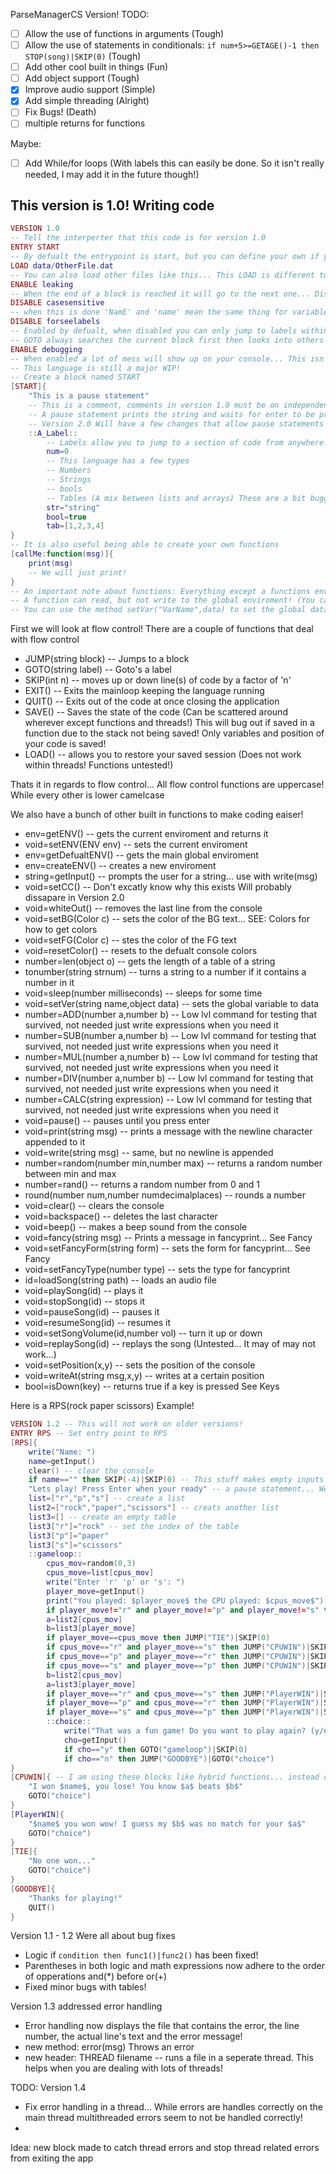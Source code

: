 ParseManagerCS Version!
TODO:
- [ ] Allow the use of functions in arguments (Tough)
- [ ] Allow the use of statements in conditionals: `if num+5>=GETAGE()-1 then STOP(song)|SKIP(0)` (Tough)
- [ ] Add other cool built in things (Fun)
- [ ] Add object support (Tough)
- [x] Improve audio support (Simple)
- [x] Add simple threading (Alright)
- [ ] Fix Bugs! (Death)
- [ ] multiple returns for functions

Maybe:
- [ ] Add While/for loops (With labels this can easily be done. So it isn't really needed, I may add it in the future though!)

This version is 1.0!
Writing code
------------
```lua
VERSION 1.0
-- Tell the interperter that this code is for version 1.0
ENTRY START
-- By defualt the entrypoint is start, but you can define your own if you want
LOAD data/OtherFile.dat
-- You can also load other files like this... This LOAD is different to LOAD() it must be at the top of the file
ENABLE leaking
-- When the end of a block is reached it will go to the next one... Disabled by defualt!
DISABLE casesensitive
-- when this is done 'NamE' and 'name' mean the same thing for variable names enabled by defualt
DISABLE forseelabels
-- Enabled by defualt, when disabled you can only jump to labels within the current block!
-- GOTO always searches the current block first then looks into others when jumping!
ENABLE debugging
-- When enabled a lot of mess will show up on your console... This isn't really useful to you as much as it is for me... If you ever have a weird error enable debugging and post everything into an issue so I can look at what causes an error
-- This language is still a major WIP!
-- Create a block named START
[START]{
	"This is a pause statement"
    -- This is a comment, comments in version 1.0 must be on independent lines like this
    -- A pause statement prints the string and waits for enter to be pressed if you are using the console!
	-- Version 2.0 Will have a few changes that allow pause statements to work a bit differently
	::A_Label::
    	-- Labels allow you to jump to a section of code from anywhere!
        num=0
        -- This language has a few types
        -- Numbers
        -- Strings
        -- bools
        -- Tables (A mix between lists and arrays) These are a bit bugged at the moment!
        str="string"
        bool=true
        tab=[1,2,3,4]
}
-- It is also useful being able to create your own functions
[callMe:function(msg)]{
	print(msg)
    -- We will just print!
}
-- An important note about functions: Everything except a functions enviroment is global
-- A function can read, but not write to the global enviroment! (You can get around this using labels and blocks)
-- You can use the method setVar("VarName",data) to set the global data
```
First we will look at flow control!
There are a couple of functions that deal with flow control
- JUMP(string block) -- Jumps to a block
- GOTO(string label) -- Goto's a label
- SKIP(int n) -- moves up or down line(s) of code by a factor of 'n'
- EXIT() -- Exits the mainloop keeping the language running
- QUIT() -- Exits out of the code at once closing the application
- SAVE() -- Saves the state of the code (Can be scattered around wherever except functions and threads!) This will bug out if saved in a function due to the stack not being saved! Only variables and position of your code is saved!
- LOAD() -- allows you to restore your saved session (Does not work within threads! Functions untested!)

Thats it in regards to flow control... All flow control functions are uppercase! While every other is lower camelcase

We also have a bunch of other built in functions to make coding eaiser!
- env=getENV() -- gets the current enviroment and returns it
- void=setENV(ENV env) -- sets the current enviroment
- env=getDefualtENV() -- gets the main global enviroment
- env=createENV() -- creates a new enviroment
- string=getInput() -- prompts the user for a string... use with write(msg)
- void=setCC() -- Don't excatly know why this exists Will probably dissapare in Version 2.0
- void=whiteOut() -- removes the last line from the console
- void=setBG(Color c) -- sets the color of the BG text... SEE: Colors for how to get colors
- void=setFG(Color c) -- stes the color of the FG text
- void=resetColor() -- resets to the defualt console colors
- number=len(object o) -- gets the length of a table of a string
- tonumber(string strnum) -- turns a string to a number if it contains a number in it
- void=sleep(number milliseconds) -- sleeps for some time
- void=setVer(string name,object data) -- sets the global variable to data
- number=ADD(number a,number b) -- Low lvl command for testing that survived, not needed just write expressions when you need it
- number=SUB(number a,number b) -- Low lvl command for testing that survived, not needed just write expressions when you need it
- number=MUL(number a,number b) -- Low lvl command for testing that survived, not needed just write expressions when you need it
- number=DIV(number a,number b) -- Low lvl command for testing that survived, not needed just write expressions when you need it
- number=CALC(string expression) -- Low lvl command for testing that survived, not needed just write expressions when you need it
- void=pause() -- pauses until you press enter
- void=print(string msg) -- prints a message with the newline character appended to it
- void=write(string msg) -- same, but no newline is appended
- number=random(number min,number max) -- returns a random number between min and max
- number=rand() -- returns a random number from 0 and 1
- round(number num,number numdecimalplaces) -- rounds a number
- void=clear() -- clears the console
- void=backspace() -- deletes the last character
- void=beep() -- makes a beep sound from the console
- void=fancy(string msg) -- Prints a message in fancyprint... See Fancy
- void=setFancyForm(string form) -- sets the form for fancyprint... See Fancy
- void=setFancyType(number type) -- sets the type for fancyprint
- id=loadSong(string path) -- loads an audio file
- void=playSong(id) -- plays it
- void=stopSong(id) -- stops it
- void=pauseSong(id) -- pauses it
- void=resumeSong(id) -- resumes it
- void=setSongVolume(id,number vol) -- turn it up or down
- void=replaySong(id) -- replays the song (Untested... It may of may not work...)
- void=setPosition(x,y) -- sets the position of the console
- void=writeAt(string msg,x,y) -- writes at a certain position
- bool=isDown(key) -- returns true if a key is pressed See Keys

Here is a RPS(rock paper scissors) Example!
```lua
VERSION 1.2 -- This will not work on older versions!
ENTRY RPS -- Set entry point to RPS
[RPS]{
	write("Name: ")
	name=getInput()
	clear() -- clear the console
	if name=="" then SKIP(-4)|SKIP(0) -- This stuff makes empty inputs invalid! If nothing was entered prompt again!
	"Lets play! Press Enter when your ready" -- a pause statement... Well kinda atleast on CONSOLE mode...
	list=["r","p","s"] -- create a list
	list2=["rock","paper","scissors"] -- creats another list
	list3=[] -- create an empty table
	list3["r"]="rock" -- set the index of the table
	list3["p"]="paper"
	list3["s"]="scissors"
	::gameloop::
		cpus_mov=random(0,3)
		cpus_move=list[cpus_mov]
		write("Enter 'r' 'p' or 's': ")
		player_move=getInput()
		print("You played: $player_move$ the CPU played: $cpus_move$")
		if player_move!="r" and player_move!="p" and player_move!="s" then GOTO("gameloop")|SKIP(0)
		a=list2[cpus_mov]
		b=list3[player_move]
		if player_move==cpus_move then JUMP("TIE")|SKIP(0)
		if cpus_move=="r" and player_move=="s" then JUMP("CPUWIN")|SKIP(0)
		if cpus_move=="p" and player_move=="r" then JUMP("CPUWIN")|SKIP(0)
		if cpus_move=="s" and player_move=="p" then JUMP("CPUWIN")|SKIP(0)
		b=list2[cpus_mov]
		a=list3[player_move]
		if player_move=="r" and cpus_move=="s" then JUMP("PlayerWIN")|SKIP(0)
		if player_move=="p" and cpus_move=="r" then JUMP("PlayerWIN")|SKIP(0)
		if player_move=="s" and cpus_move=="p" then JUMP("PlayerWIN")|SKIP(0)
		::choice::
			write("That was a fun game! Do you want to play again? (y/n): ")
			cho=getInput()
			if cho=="y" then GOTO("gameloop")|SKIP(0)
			if cho=="n" then JUMP("GOODBYE")|GOTO("choice")
}
[CPUWIN]{ -- I am using these blocks like hybrid functions... instead of going back to their called location they go back to a location that I define
	"I won $name$, you lose! You know $a$ beats $b$"
	GOTO("choice")
}
[PlayerWIN]{
	"$name$ you won wow! I guess my $b$ was no match for your $a$"
	GOTO("choice")
}
[TIE]{
	"No one won..."
	GOTO("choice")
}
[GOODBYE]{
	"Thanks for playing!"
	QUIT()
}
```

Version 1.1 - 1.2 Were all about bug fixes
- Logic if `condition then func1()|func2()` has been fixed!
- Parentheses in both logic and math expressions now adhere to the order of opperations and(*) before or(+)
- Fixed minor bugs with tables!

Version 1.3 addressed error handling
- Error handling now displays the file that contains the error, the line number, the actual line's text and the error message!
- new method: error(msg) Throws an error
- new header: THREAD filename -- runs a file in a seperate thread. This helps when you are dealing with lots of threads!

TODO: Version 1.4
- Fix error handling in a thread... While errors are handles correctly on the main thread multithreaded errors seem to not be handled correctly!
-
Idea:
new block made to catch thread errors and stop thread related errors from exiting the app

